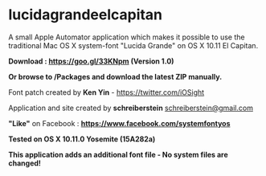 lucidagrandeelcapitan
====================

A small Apple Automator application which makes it possible to use the traditional Mac OS X system-font "Lucida Grande" on OS X 10.11 El Capitan.

**Download : https://goo.gl/33KNpm (Version 1.0)**



**Or browse to /Packages and download the latest ZIP manually.**

Font patch created by **Ken Yin** - https://twitter.com/iOSight

Application and site created by **schreiberstein** <schreiberstein@gmail.com>


**"Like"** on Facebook : **https://www.facebook.com/systemfontyos**

**Tested on OS X 10.11.0 Yosemite (15A282a)**

**This application adds an additional font file - No system files are changed!**
